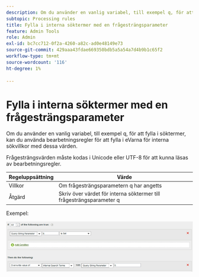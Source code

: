 ```yaml
---
description: Om du använder en vanlig variabel, till exempel q, för att fylla i söktermer, kan du använda bearbetningsregler för att fylla i eVarna för interna sökvillkor med dessa värden.
subtopic: Processing rules
title: Fylla i interna söktermer med en frågesträngsparameter
feature: Admin Tools
role: Admin
exl-id: bc7cc712-0f2a-4260-a82c-ad0e48149e73
source-git-commit: 429aaa43fdae669350bdb5a5a54a7d4b9b1c65f2
workflow-type: tm+mt
source-wordcount: '116'
ht-degree: 1%

---
```


# Fylla i interna söktermer med en frågesträngsparameter

Om du använder en vanlig variabel, till exempel q, för att fylla i söktermer, kan du använda bearbetningsregler för att fylla i eVarna för interna sökvillkor med dessa värden.

Frågesträngsvärden måste kodas i Unicode eller UTF-8 för att kunna läsas av bearbetningsregler.

| Regeluppsättning | Värde |
|---|---|
| Villkor | Om frågesträngsparametern q har angetts |
| Åtgärd | Skriv över värdet för interna söktermer till frågesträngsparameter q |

Exempel:

![](assets/populate-internal-search-terms.png)
